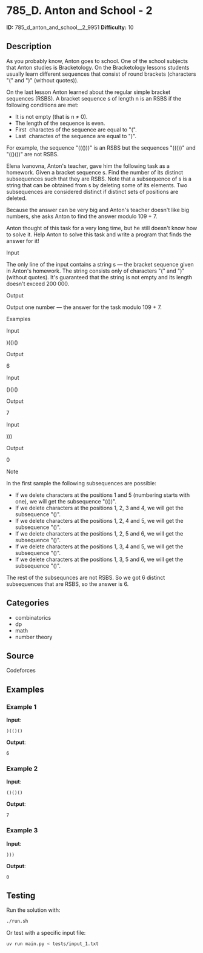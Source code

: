 # 785_D. Anton and School - 2

**ID:** 785_d_anton_and_school__2_9951
**Difficulty:** 10

## Description

As you probably know, Anton goes to school. One of the school subjects that Anton studies is Bracketology. On the Bracketology lessons students usually learn different sequences that consist of round brackets (characters "(" and ")" (without quotes)).

On the last lesson Anton learned about the regular simple bracket sequences (RSBS). A bracket sequence s of length n is an RSBS if the following conditions are met:

  * It is not empty (that is n ≠ 0).
  * The length of the sequence is even.
  * First <image> charactes of the sequence are equal to "(".
  * Last <image> charactes of the sequence are equal to ")".



For example, the sequence "((()))" is an RSBS but the sequences "((())" and "(()())" are not RSBS.

Elena Ivanovna, Anton's teacher, gave him the following task as a homework. Given a bracket sequence s. Find the number of its distinct subsequences such that they are RSBS. Note that a subsequence of s is a string that can be obtained from s by deleting some of its elements. Two subsequences are considered distinct if distinct sets of positions are deleted.

Because the answer can be very big and Anton's teacher doesn't like big numbers, she asks Anton to find the answer modulo 109 + 7.

Anton thought of this task for a very long time, but he still doesn't know how to solve it. Help Anton to solve this task and write a program that finds the answer for it!

Input

The only line of the input contains a string s — the bracket sequence given in Anton's homework. The string consists only of characters "(" and ")" (without quotes). It's guaranteed that the string is not empty and its length doesn't exceed 200 000.

Output

Output one number — the answer for the task modulo 109 + 7.

Examples

Input

)(()()


Output

6


Input

()()()


Output

7


Input

)))


Output

0

Note

In the first sample the following subsequences are possible:

  * If we delete characters at the positions 1 and 5 (numbering starts with one), we will get the subsequence "(())".
  * If we delete characters at the positions 1, 2, 3 and 4, we will get the subsequence "()".
  * If we delete characters at the positions 1, 2, 4 and 5, we will get the subsequence "()".
  * If we delete characters at the positions 1, 2, 5 and 6, we will get the subsequence "()".
  * If we delete characters at the positions 1, 3, 4 and 5, we will get the subsequence "()".
  * If we delete characters at the positions 1, 3, 5 and 6, we will get the subsequence "()".



The rest of the subsequnces are not RSBS. So we got 6 distinct subsequences that are RSBS, so the answer is 6.

## Categories

- combinatorics
- dp
- math
- number theory

## Source

Codeforces

## Examples

### Example 1

**Input**:
```
)(()()
```

**Output**:
```
6
```

### Example 2

**Input**:
```
()()()
```

**Output**:
```
7
```

### Example 3

**Input**:
```
)))
```

**Output**:
```
0
```


## Testing

Run the solution with:

```bash
./run.sh
```

Or test with a specific input file:

```bash
uv run main.py < tests/input_1.txt
```
